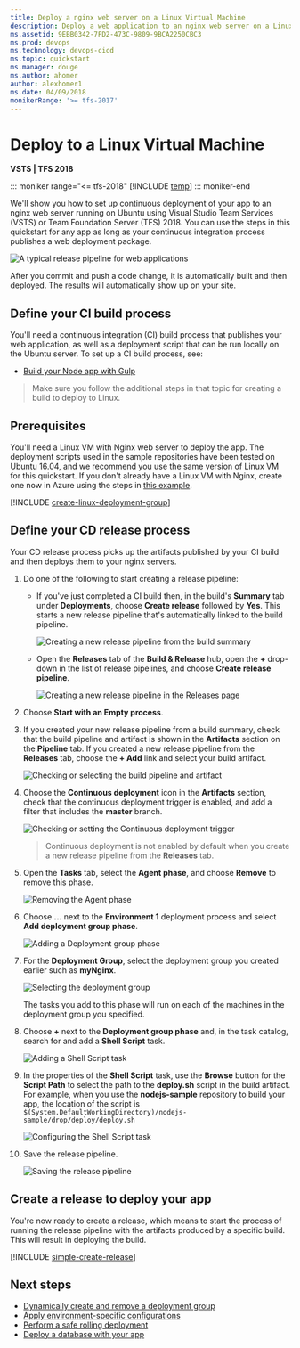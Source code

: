 ```yaml
---
title: Deploy a nginx web server on a Linux Virtual Machine
description: Deploy a web application to an nginx web server on a Linux virtual machine using Deployment Groups in Release Management
ms.assetid: 9EBB0342-7FD2-473C-9809-9BCA2250CBC3
ms.prod: devops
ms.technology: devops-cicd
ms.topic: quickstart
ms.manager: douge
ms.author: ahomer
author: alexhomer1
ms.date: 04/09/2018
monikerRange: '>= tfs-2017'
---
```


# Deploy to a Linux Virtual Machine

**VSTS | TFS 2018**

::: moniker range="<= tfs-2018"
[!INCLUDE [temp](../../_shared/concept-rename-note.md)]
::: moniker-end

We'll show you how to set up continuous deployment of your app to an nginx web server running on Ubuntu using
Visual Studio Team Services (VSTS) or Team Foundation Server (TFS) 2018. You can use the steps in this
quickstart for any app as long as your continuous integration process publishes a web deployment package.

![A typical release pipeline for web applications](azure/_shared/_img/vscode-git-ci-cd-to-azure.png)

After you commit and push a code change, it is automatically built and then deployed. The results will
automatically show up on your site.

## Define your CI build process

You'll need a continuous integration (CI) build process that publishes your web application, as well as
a deployment script that can be run locally on the Ubuntu server. To set up a CI build process, see:

* [Build your Node app with Gulp](../nodejs/build-gulp.md)

> Make sure you follow the additional steps in that topic for creating a build to deploy to Linux.

## Prerequisites

You'll need a Linux VM with Nginx web server to deploy the app. The deployment scripts used in the sample repositories
have been tested on Ubuntu 16.04, and we recommend you use the same version of Linux VM for this quickstart.
If you don't already have a Linux VM with Nginx, create one now in Azure using the steps in
[this example](/azure/virtual-machines/linux/quick-create-cli).

[!INCLUDE [create-linux-deployment-group](../_shared/create-linux-deployment-group.md)]

## Define your CD release process

Your CD release process picks up the artifacts published by your CI build and then deploys them to your nginx servers.

1. Do one of the following to start creating a release pipeline:

   * If you've just completed a CI build then, in the build's **Summary** tab under **Deployments**,
     choose **Create release** followed by **Yes**. This starts a new release pipeline that's automatically linked to the build pipeline.

     ![Creating a new release pipeline from the build summary](../_shared/_img/release-from-build-summary.png)

   * Open the **Releases** tab of the **Build &amp; Release** hub, open the **+** drop-down
     in the list of release pipelines, and choose **Create release pipeline**.

     ![Creating a new release pipeline in the Releases page](../_shared/_img/release-from-release-page.png)

1. Choose **Start with an Empty process**.

1. If you created your new release pipeline from a build summary, check that the build pipeline and artifact
   is shown in the **Artifacts** section on the **Pipeline** tab. If you created a new release pipeline from
   the **Releases** tab, choose the **+ Add** link and select your build artifact.

   ![Checking or selecting the build pipeline and artifact](_img/deploy-linuxvm-deploygroups/confirm-or-add-artifact.png)

1. Choose the **Continuous deployment** icon in the **Artifacts** section, check that the
   continuous deployment trigger is enabled, and add a filter that includes the **master** branch.

   ![Checking or setting the Continuous deployment trigger](_img/deploy-linuxvm-deploygroups/confirm-or-set-cd-trigger.png)

   > Continuous deployment is not enabled by default when you create a new release pipeline from the **Releases** tab.

1. Open the **Tasks** tab, select the **Agent phase**, and choose **Remove** to remove this phase.

   ![Removing the Agent phase](_img/deploy-linuxvm-deploygroups/remove-agent-phase.png)

1. Choose **...** next to the **Environment 1** deployment process and select **Add deployment group phase**.

   ![Adding a Deployment group phase](_img/deploy-linuxvm-deploygroups/add-deployment-group-phase.png)

1. For the **Deployment Group**, select the deployment group you created earlier such as **myNginx**.

   ![Selecting the deployment group](_img/deploy-linuxvm-deploygroups/select-deployment-group.png)

    The tasks you add to this phase will run on each of the machines in the deployment group you specified.

1. Choose **+** next to the **Deployment group phase** and, in the task catalog, search for and add a
   **Shell Script** task.

   ![Adding a Shell Script task](_img/deploy-linuxvm-deploygroups/add-shellscript-task.png)

1. In the properties of the **Shell Script** task, use the **Browse** button for the **Script Path** to select
   the path to the **deploy.sh** script in the build artifact. For example, when you use the **nodejs-sample**
   repository to build your app, the location of the script is  
   `$(System.DefaultWorkingDirectory)/nodejs-sample/drop/deploy/deploy.sh`

   ![Configuring the Shell Script task](_img/deploy-linuxvm-deploygroups/configure-shellscript-task.png)

1. Save the release pipeline.

   ![Saving the release pipeline](_img/deploy-linuxvm-deploygroups/save-definition.png)

## Create a release to deploy your app

You're now ready to create a release, which means to start the process of running the release pipeline
with the artifacts produced by a specific build. This will result in deploying the build.

[!INCLUDE [simple-create-release](../_shared/simple-create-release.md)]

## Next steps

* [Dynamically create and remove a deployment group](howto-webdeploy-iis-deploygroups.md#depgroup)
* [Apply environment-specific configurations](howto-webdeploy-iis-deploygroups.md#envirconfig)
* [Perform a safe rolling deployment](howto-webdeploy-iis-deploygroups.md#rolling)
* [Deploy a database with your app](howto-webdeploy-iis-deploygroups.md#database)
